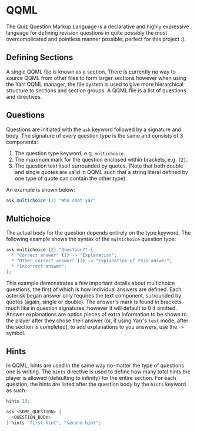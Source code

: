 # QQML
The Quiz Question Markup Language is a declarative and highly expressive language for defining revision questions in quite possibly the most overcomplicated and pointless manner possible; perfect for this project :).

## Defining Sections
A single QQML file is known as a section. There is currently no way to source QQML from other files to form larger sections however when using the Yarr QQML manager, the file system is used to give more hierarchical structure to sections and section groups. A QQML file is a list of questions and directives.

## Questions
Questions are initiated with the `ask` keyword followed by a signature and body. The signature of every question type is the same and consists of 3 components:

  1. The question type keyword, e.g. `multichoice`.
  2. The maximum mark for the question enclosed within brackets, e.g. `(2)`.
  3. The question text itself surrounded by quotes. (Note that both double and single quotes are valid in QQML such that a string literal defined by one type of quote can contain the other type).

An example is shown below:
``` javascript
ask multichoice (2) "Who shot ya?"
```

## Multichoice
The actual body for the question depends entirely on the type keyword. The following example shows the syntax of the `multichoice` question type:
``` rust
ask multichoice (2) "Question?" {
  * "Correct answer" (1) -> "Explanation";
  * "Other correct answer" (1) -> "Explanation of this answer";
  * "Incorrect answer";
};
```
This example demonstrates a few important details about multichoice questions, the first of which is how individual answers are defined. Each asterisk began answer only requires the text component, surrounded by quotes (again, single or double). The answer's mark is found in brackets much like in question signatures, however it will default to 0 if omitted. Answer explanations are option pieces of extra information to be shown to the player after they chose their answer (or, if using Yarr's `test` mode, after the section is completed), to add explanations to you answers, use the `->` symbol.

## Hints
In QQML, hints are used in the same way no-matter the type of questions one is writing. The `hints` directive is used to define how many total hints the player is allowed (defaulting to infinity) for the entire section. For each question, the hints are listed after the question body by the `hints` keyword as such:
``` rust
hints 10;

ask <SOME_QUESTION> {
  <QUESTION_BODY>
} hints "first hint", "second hint";
```
